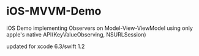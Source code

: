 # iOS-MVVM-Demo

iOS Demo implementing Observers on Model-View-ViewModel using only apple's native API(KeyValueObserving, NSURLSession)

updated for xcode 6.3/swift 1.2

